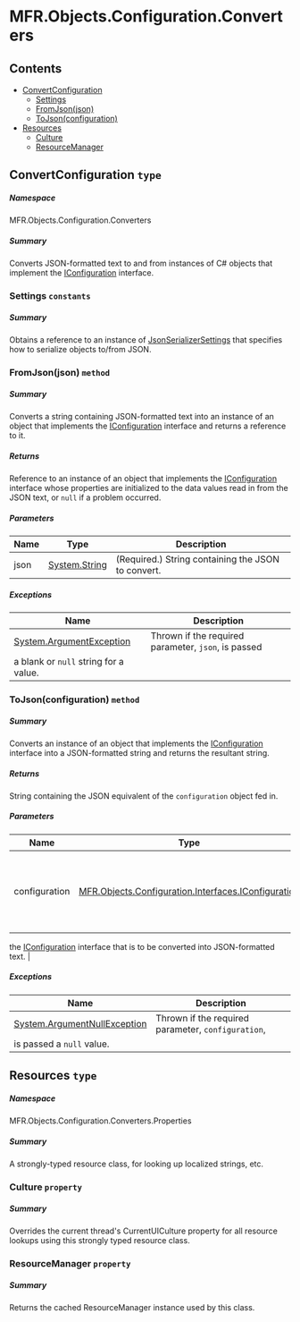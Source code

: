 <a name='assembly'></a>
# MFR.Objects.Configuration.Converters

## Contents

- [ConvertConfiguration](#T-MFR-Objects-Configuration-Converters-ConvertConfiguration 'MFR.Objects.Configuration.Converters.ConvertConfiguration')
  - [Settings](#F-MFR-Objects-Configuration-Converters-ConvertConfiguration-Settings 'MFR.Objects.Configuration.Converters.ConvertConfiguration.Settings')
  - [FromJson(json)](#M-MFR-Objects-Configuration-Converters-ConvertConfiguration-FromJson-System-String- 'MFR.Objects.Configuration.Converters.ConvertConfiguration.FromJson(System.String)')
  - [ToJson(configuration)](#M-MFR-Objects-Configuration-Converters-ConvertConfiguration-ToJson-MFR-Objects-Configuration-Interfaces-IConfiguration- 'MFR.Objects.Configuration.Converters.ConvertConfiguration.ToJson(MFR.Objects.Configuration.Interfaces.IConfiguration)')
- [Resources](#T-MFR-Objects-Configuration-Converters-Properties-Resources 'MFR.Objects.Configuration.Converters.Properties.Resources')
  - [Culture](#P-MFR-Objects-Configuration-Converters-Properties-Resources-Culture 'MFR.Objects.Configuration.Converters.Properties.Resources.Culture')
  - [ResourceManager](#P-MFR-Objects-Configuration-Converters-Properties-Resources-ResourceManager 'MFR.Objects.Configuration.Converters.Properties.Resources.ResourceManager')

<a name='T-MFR-Objects-Configuration-Converters-ConvertConfiguration'></a>
## ConvertConfiguration `type`

##### Namespace

MFR.Objects.Configuration.Converters

##### Summary

Converts JSON-formatted text to and from instances of C# objects that
implement the [IConfiguration](#T-MFR-Objects-IConfiguration 'MFR.Objects.IConfiguration')
interface.

<a name='F-MFR-Objects-Configuration-Converters-ConvertConfiguration-Settings'></a>
### Settings `constants`

##### Summary

Obtains a reference to an instance of
[JsonSerializerSettings](#T-Newtonsoft-Json-JsonSerializerSettings 'Newtonsoft.Json.JsonSerializerSettings')
that specifies how
to serialize objects to/from JSON.

<a name='M-MFR-Objects-Configuration-Converters-ConvertConfiguration-FromJson-System-String-'></a>
### FromJson(json) `method`

##### Summary

Converts a string containing JSON-formatted text into an instance of
an object that implements the
[IConfiguration](#T-MFR-Objects-IConfiguration 'MFR.Objects.IConfiguration')
interface and
returns a reference to it.

##### Returns

Reference to an instance of an object that implements the
[IConfiguration](#T-MFR-Objects-IConfiguration 'MFR.Objects.IConfiguration')
interface whose
properties are initialized to the data values read in from the JSON
text, or `null` if a problem occurred.

##### Parameters

| Name | Type | Description |
| ---- | ---- | ----------- |
| json | [System.String](http://msdn.microsoft.com/query/dev14.query?appId=Dev14IDEF1&l=EN-US&k=k:System.String 'System.String') | (Required.) String containing the JSON to convert. |

##### Exceptions

| Name | Description |
| ---- | ----------- |
| [System.ArgumentException](http://msdn.microsoft.com/query/dev14.query?appId=Dev14IDEF1&l=EN-US&k=k:System.ArgumentException 'System.ArgumentException') | Thrown if the required parameter, `json`, is passed
a blank or `null` string for a value. |

<a name='M-MFR-Objects-Configuration-Converters-ConvertConfiguration-ToJson-MFR-Objects-Configuration-Interfaces-IConfiguration-'></a>
### ToJson(configuration) `method`

##### Summary

Converts an instance of an object that implements the
[IConfiguration](#T-MFR-Objects-IConfiguration 'MFR.Objects.IConfiguration')
interface into a
JSON-formatted string and returns the resultant string.

##### Returns

String containing the JSON equivalent of the
`configuration`
object fed in.

##### Parameters

| Name | Type | Description |
| ---- | ---- | ----------- |
| configuration | [MFR.Objects.Configuration.Interfaces.IConfiguration](#T-MFR-Objects-Configuration-Interfaces-IConfiguration 'MFR.Objects.Configuration.Interfaces.IConfiguration') | (Required.) Reference to an instance of an object that implements
the [IConfiguration](#T-MFR-Objects-IConfiguration 'MFR.Objects.IConfiguration') interface
that is to be converted into JSON-formatted text. |

##### Exceptions

| Name | Description |
| ---- | ----------- |
| [System.ArgumentNullException](http://msdn.microsoft.com/query/dev14.query?appId=Dev14IDEF1&l=EN-US&k=k:System.ArgumentNullException 'System.ArgumentNullException') | Thrown if the required parameter, `configuration`,
is passed a `null` value. |

<a name='T-MFR-Objects-Configuration-Converters-Properties-Resources'></a>
## Resources `type`

##### Namespace

MFR.Objects.Configuration.Converters.Properties

##### Summary

A strongly-typed resource class, for looking up localized strings, etc.

<a name='P-MFR-Objects-Configuration-Converters-Properties-Resources-Culture'></a>
### Culture `property`

##### Summary

Overrides the current thread's CurrentUICulture property for all
  resource lookups using this strongly typed resource class.

<a name='P-MFR-Objects-Configuration-Converters-Properties-Resources-ResourceManager'></a>
### ResourceManager `property`

##### Summary

Returns the cached ResourceManager instance used by this class.
